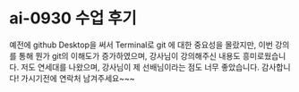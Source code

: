 # ai-0930 수업 후기

예전에 github Desktop을 써서 Terminal로 git 에 대한 중요성을 몰랐지만, 이번 강의를 통해 뭔가 git의 이해도가 증가하였으며, 강사님이 강의해주신 내용도 흥미로웠습니다. 저도 연세대를 나왔으며, 강사님이 제 선배님이라는 점도 너무 좋았습니다. 감사합니다! 가시기전에 연락처 남겨주세요~~~

